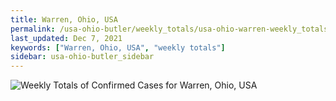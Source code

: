 ```yaml
---
title: Warren, Ohio, USA
permalink: /usa-ohio-butler/weekly_totals/usa-ohio-warren-weekly_totals.html
last_updated: Dec 7, 2021
keywords: ["Warren, Ohio, USA", "weekly totals"]
sidebar: usa-ohio-butler_sidebar
---
```


![Weekly Totals of Confirmed Cases for Warren, Ohio, USA](/covid_tracker/images/graphs/usa-ohio-warren-weekly_totals_graph.png)
